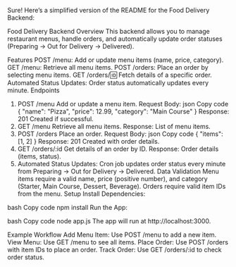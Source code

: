 
Sure! Here’s a simplified version of the README for the Food Delivery Backend:

Food Delivery Backend
Overview
This backend allows you to manage restaurant menus, handle orders, and automatically update order statuses (Preparing → Out for Delivery → Delivered).

Features
POST /menu: Add or update menu items (name, price, category).
GET /menu: Retrieve all menu items.
POST /orders: Place an order by selecting menu items.
GET /orders/:id: Fetch details of a specific order.
Automated Status Updates: Order status automatically updates every minute.
Endpoints
1. POST /menu
Add or update a menu item.
Request Body:
json
Copy code
{
    "name": "Pizza",
    "price": 12.99,
    "category": "Main Course"
}
Response: 201 Created if successful.
2. GET /menu
Retrieve all menu items.
Response: List of menu items.
3. POST /orders
Place an order.
Request Body:
json
Copy code
{
    "items": [1, 2]
}
Response: 201 Created with order details.
4. GET /orders/:id
Get details of an order by ID.
Response: Order details (items, status).
5. Automated Status Updates:
Cron job updates order status every minute from Preparing → Out for Delivery → Delivered.
Data Validation
Menu items require a valid name, price (positive number), and category (Starter, Main Course, Dessert, Beverage).
Orders require valid item IDs from the menu.
Setup
Install Dependencies:

bash
Copy code
npm install
Run the App:

bash
Copy code
node app.js
The app will run at http://localhost:3000.

Example Workflow
Add Menu Item: Use POST /menu to add a new item.
View Menu: Use GET /menu to see all items.
Place Order: Use POST /orders with item IDs to place an order.
Track Order: Use GET /orders/:id to check order status.
